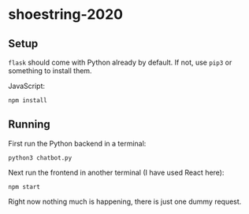 # shoestring-2020

## Setup

`flask` should come with Python already by default. If not,
use `pip3` or something to install them.

JavaScript:

```shell script
npm install
```

## Running

First run the Python backend in a terminal:

```shell script
python3 chatbot.py
```

Next run the frontend in another terminal (I have used React here):

```shell script
npm start
```

Right now nothing much is happening, there is just one dummy request.